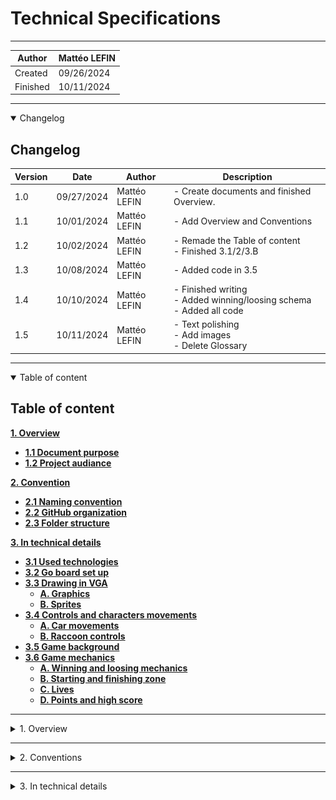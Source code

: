 # Technical Specifications
---

|Author|Mattéo LEFIN|
|-|-|
|Created|09/26/2024|
|Finished|10/11/2024|

---

<details open>

<summary>Changelog</summary>

## Changelog

|Version|Date|Author|Description|
|-------|----|---|--|
|1.0|09/27/2024|Mattéo LEFIN| - Create documents and finished Overview.|
1.1| 10/01/2024|Mattéo LEFIN| - Add Overview and Conventions |
1.2| 10/02/2024|Mattéo LEFIN| - Remade the Table of content <br> - Finished 3.1/2/3.B |
1.3| 10/08/2024|Mattéo LEFIN| - Added code in 3.5 |
1.4| 10/10/2024|Mattéo LEFIN| - Finished writing <br> - Added winning/loosing schema <br> - Added all code|
1.5 | 10/11/2024|Mattéo LEFIN| - Text polishing <br> - Add images <br> - Delete Glossary |

</details>



---

<details open>

<summary>Table of content</summary>

## Table of content

[**1. Overview**](#1-overview)
 - [**1.1 Document purpose**](#1-document-purpose)
 - [**1.2 Project audiance**](#12-project-audiance)
 
[**2. Convention**](#2-conventions)
 - [**2.1 Naming convention**](#21-naming-conventions)
 - [**2.2 GitHub organization**](#22-github-organization)
 - [**2.3 Folder structure**](#23-folder-structure)

[**3. In technical details**](#3-in-technical-details)
 - [**3.1 Used technologies**](#31-used-technologies)
 - [**3.2 Go board set up**](#32-go-board-set-up)
 - [**3.3 Drawing in VGA**](#33-drawing-in-vga)
   - [**A. Graphics**](#a-graphics)
   - [**B. Sprites**](#b-sprites)
 - [**3.4 Controls and characters movements**](#34-controls-and-movements)
   - [**A. Car movements**](#a-car-movements)
   - [**B. Raccoon controls**](#b-raccoon-controls)
 - [**3.5 Game background**](#35-game-background)
 - [**3.6 Game mechanics**](#36-game-mechanics)
   - [**A. Winning and loosing mechanics**](#a-winning-and-loosing-mechanics)
   - [**B. Starting and finishing zone**](#b-starting-and-finishing-zone)
   - [**C. Lives**](#c-lives)
   - [**D. Points and high score**](#d-points-and-high-score)

</details>

---

<details>

<summary>1. Overview</summary>

## 1. Overview

### 1. Document purpose

The purpose of this document is to provide clear and detailed information on the functionalities and structure of the project, enabling software engineers to understand the project requirements and the steps necessary to proceed.


### 1.2 Project audiance

Our project primarily targets nostalgic individuals and retro gaming enthusiasts, aiming to evoke the classic sensations of the past. With new designs, it will revive the old game, offering a new look.


</details>


---

<details>

<summary>2. Conventions</summary>

## 2. Conventions

### 2.1 Naming conventions

All details about our naming conventions and coding rules can be found in the [naming convention and rules document.](/documents/technical/naming_conventions_and_rules.md)

### 2.2 GitHub organization

- Each pull request must include labels, the associated project, the designated milestone, and at least two reviewers.
- Each issue must include labels, the associated project, the designated milestone, and an assigned team member.
- The working version should be merged into the `main` branch.
- Direct pushes to the main branch are not permitted.
- Team members must submit a pull request to merge their changes into the `main` branch.
- Only tested, functional code that has passed Quality Assurance (QA) should be pushed.

### 2.3 Folder Structure

A well-organized folder structure is essential for ensuring clear understanding of all file locations. 

Below is our file structure plan :

```
2024-2025-project-1-fpga-team-2
  ├── document/
  │     ├── functional/
  │     │   ├── functional_specification.md
  │     ├── management/
  │     ├── technical/
  │     │   ├── technical_specification.md  
  │     │   ├── naming_conventions_and_rules.md
  │     ├── images/
  │     │   ├── functional_specification/
  │     │   │   ├── (any images related to functional  documents)
  │     │   ├── management/
  │     │   │   ├── (any images related to management documents)
  │     │   ├── technical_specification/
  │     │   │   ├── (any images related to technical documents)
  ├── src/
  │   ├── (all the files related to code are here)
  ├── README.md

```

</details>

---

<details>

<summary>3. In technical details</summary>

## 3. In technical details

### 3.1 Used Technologies

#### A. Used computers

For this project, we used for development :
- LENOVO ThinkPad 21JKCTO1WW - Core i7 - 16 Go RAM - 512 SSD
- LENOVO ThinkBook 21DH - Core i7 - 16Go RAM - 512 Go SSD
- LENOVO ThinkBook 20SL - Core i7 - 16Go RAM - 512 Go SSD
- Four Macbook Air M3 2024 - 16 Go RAM - 512 SSD

- A screen compatible with VGA system.

#### B. The board

For this project, we will be using a Go Board provided by [Russel Merrick](https://www.linkedin.com/in/russell-merrick-6058b34/).

![Go_board_image](/documents/images/technical/goboard.jpg)

On this board, we need to use :

- The four switches for the frog movement.
- The VGA to display it on a compatible screen.
- The LED segments for the current score.

You can access the Go Board plans by [Clicking here](https://nandland.com/wp-content/uploads/2022/06/Go_Board_V1.pdf).

#### C. Debuging system

For debugging, we are using [EDAplayground](https://edaplayground.com)

### 3.2 Go Board set up

The Go Board needs some setup to be used properly by using the [ Go_Board documentation](https://nandland.com/go-board-tutorials/) provided directly on Nandland's website.

### 3.3 Drawing in VGA

#### A. Graphics

First, you will need a VGA cable, which should be connected to the board and to a compatible screen.

To display anything on the VGA screen, we display pixels in segments, which means the screen is refreshed by quickly changing the color of each pixel horizontally, progressing row by row until it reaches the bottom-right corner.

As shown in the diagram below, the screen is divided into rows and columns, represented by the V_Sync_Pulse and H_Sync_Pulse, which alternate between 1 and 0 depending on their current state.

Once the program finishes drawing a row, the V_Sync_Pulse will change state to 1, moving the process to the next row. This continues until the final row is drawn, at which point the H_Sync_Pulse will also switch to 1.

![VGA screen schema](/documents/images/technical/vga_screen_schema.png)

The image in pixels is considered complete when both the V_sync_Pulse and H_sync_Pulse reach a state of 1, indicating that the entire image has been drawn. At this point, the process will begin again for the next image. This happens so quickly that the row-by-row rendering is imperceptible to the human eye, and we only see the fully rendered image.


#### B. Sprites

We can utilize up to 16 different colors for sprites, which reduces their quality and requires us to make careful selections from the 512 available colors for our game.

Once we have selected the colors for our sprites, we simulate their appearance using [Aseprite](https://www.aseprite.org) to create our sprite designs and gain a clearer understanding of how they will look in the game.

![Aseprite Raccoon](/documents/images/technical/raccoon.png)

*Making off of the raccoon sprite on Asersprite*

Once completed, we will create the raccoon sprite as a bitmap in `raccoon_paddle_ctrl.v`

![Raccoon bit map](/documents/images/technical/raccoon_bit_map.png)

*The `raccoon_paddle_ctrl.v` file, the raccoon bitmap is limited to only two colors due to memory constraints: black is represented by 0, and grey is represented by 1."* 


### 3.4 Controls and movements


#### A. Car movements

Different cars should move horizontally across the road, either from left to right or from right to left, depending on their designated lane.

To achieve this, we first determine whether the car starts from the right or the left by assigning a value of 0 (for left) or -1 (for right).

Next, we specify the direction in which the car will move, using the same system: 0 indicates movement to the right, while 1 indicates movement to the left.

```Verilog

module car_Ctrl 
  #(parameter c_GAME_WIDTH=640, // Game's horizontal resolution
    parameter c_GAME_HEIGHT=480, // Game's vertical resolution
    parameter c_initial_position = 0, // Initial position of the car(0 for the left, c_GAME_WIDTH - 1 for the right)
    parameter c_direction = 0,   // Movement direction(0 = right, 1 = left)
    parameter c_car_SPEED = 1650000,  // Car's speed
    parameter c_CAR_WIDTH = 32,  // Configured car width
    parameter c_CAR_HEIGHT = 32) // Configured car height

```

*Parameters for the car control in `car_crtl.v`*

Next, we need to determine and record the position of the car.

```Verilog
(
    input            i_Clk,
    input            i_Game_Active,
    input [9:0]      i_Col_Count_Div, // Columns counter (10 bits)
    input [9:0]      i_Row_Count_Div, // Lines counter (10 bits)
    input [9:0]      i_car_Y,         //  Vertical  position(Y) of the car
    output reg       o_Draw_car,      // Indicator to draw the car
    output reg [9:0] o_car_X = 0,     // Horizontal position (X) of the car
    output reg [9:0] o_car_Y = 0      // Vertical  position(Y) of the car
  );

```

*Initialization of the position in `car_crtl.v`*

Finally, to enable the car to move, we must update its position based on the direction in which it is heading.

```Verilog
        // Car's movement
        if (c_direction == 0)  // If the direction is equal to 0, The car moves to the right
        begin
          if (o_car_X == c_GAME_WIDTH - 1)
            o_car_X <= 0; 
          else
            o_car_X <= o_car_X + 1; 
        end
        else  // If the direction is equal to 0, The car moves to the right
        begin
          if (o_car_X == 0)
            o_car_X <= c_GAME_WIDTH - 1; 
          else
            o_car_X <= o_car_X - 1; 
```
*movement of the car in `car_crtl.v`*

#### B. Raccoon controls

To control the main character, the raccoon, we will utilize the four buttons to move it in the following order:

- Switch 1 : Up
- Switch 2 : Left
- Switch 3 : Down
- Switch 4 : Right

To ensure this functionality, we first need to initialize the buttons in `go_Board_Constraints.pcf`.

```Verilog
## Push-Button Switches
set_io i_Switch_1 53 // it initialize as an input the switch by 
set_io i_Switch_2 51 // using  set_io <input/output name> <pin number>
set_io i_Switch_3 54 // 'set_io' means 'set_InputOutput'
set_io i_Switch_4 52
```
*Code section in go_Boards_Constraints.pcf where switches are initialized*

The code for the raccoon movement is similar to that of the cars; however, it also includes inputs to control the raccoon's movements.

```Verilog
(input            i_Clk,
   input [9:0]      i_Col_Count_Div, // Columns counter (10 bits)
   input [9:0]      i_Row_Count_Div, // Lignes counter (10 bits)
   input            i_Paddle_Up, // Indicator to move the raccoon forward
   input            i_Paddle_Dn, // Indicator to move the raccoon backward
   input            i_Paddle_lt, // Indicator to move the raccoon to the left
   input            i_Paddle_rt, // Indicator to move the raccoon to the right
   output reg       o_Draw_Paddle, // Indicator to draw the raccoon
   output reg [9:0] o_Paddle_Y,// Vertical  position(Y) of the raccoon
   output reg [9:0] o_Paddle_X);// Horizontal position(X) of the raccoon
```
*Initialization of the position and movements indicators in `raccoon_paddle_ctrl.v`*

Now that we have initialized the positions, we can implement the movement of the raccoon.

```Verilog

if (r_Paddle_Count == c_PADDLE_SPEED) begin
      // Paddle movement logic
      if (i_Paddle_Up == 1'b1 && o_Paddle_Y > 0)
        o_Paddle_Y <= o_Paddle_Y - 1; // If we press the UP button, the raccoon goes forward
      else if (i_Paddle_Dn == 1'b1 && o_Paddle_Y < c_GAME_HEIGHT - c_PADDLE_HEIGHT) 
        o_Paddle_Y <= o_Paddle_Y + 1;// If we press the Down button, the raccoon goes backward
      else if (i_Paddle_lt == 1'b1 && o_Paddle_X > 0)
        o_Paddle_X <= o_Paddle_X - 1;// If we press the UP button, the raccoon goes to the left
      else if (i_Paddle_rt == 1'b1 && o_Paddle_X < c_GAME_WIDTH - c_PADDLE_WIDTH) 
        o_Paddle_X <= o_Paddle_X + 1;// If we press the UP button, the raccoon goes to the right 

    end

```
*Movements and controls of the raccoon in `raccoon_paddle_ctrl.v`*


### 3.5 Game background

We are unable to obtain the background for our game in time for implementation.

### 3.6 Game mechanics

#### A. Winning and loosing mechanics

![winning/loosing schema](/documents/images/technical/winning_loosing_schema.png)
*A schema of how we can win or loose in the game*



#### B. Starting and finishing zone

The starting zone is where the raccoon will appear and start crossing the road.

The finishing zone represents the raccoon's objective, where he must enter the trash cans to earn points.

To determine if the raccoon is in the finishing zone, we first need to identify its boundaries.

```Verilog
  if (w_Paddle_Y_P1 <= 0) 
        
        begin // Victory condition
          r_SM_Main <= WIN;           // Transition to WIN state
        end
```

#### C. Lives


To enable the game to recognize how to lose lives, we first need to implement collision detection.

```Verilog

  always @(*) begin
    collision = 0;
    for (j = 0; j < c_CAR_COUNT; j = j + 1) 
    begin 
        if (r_Paddle_X_P1 < w_car_X[j] + 64 && r_Paddle_X_P1 + 32 > w_car_X[j] && // The raccoon over the car on X
        r_Paddle_Y_P1 < w_car_Y[j] + 32 && r_Paddle_Y_P1 + 32 > w_car_Y[j])
        // The raccoon over the car on Y
      begin  
        collision = 1; // Hitted by the car
        lives <= lives - 1; // Lose a life
      end
    end
  end

```

*Collision of the car and how the player loose a life if the raccoon touches it in `raccoon_game.v`.*

If we lose all of our lives, the game will completely cease to operate.


#### D. Points and high score

Points and high score will be calculated based on basic computations, determined by the actions that affect the score.

To enable the game to accurately count points, we first need to implement collision detection.

```Verilog

output [7:0]     o_Score // we set a score output (8 bit)

//...

// Modify the output score
  assign o_Score = r_Score;

//...

if (w_Paddle_Y_P1 <= 0) 
        
        begin // Victory condition
          r_Score <= r_Score + 1;     // Increment the score
          r_SM_Main <= WIN;           // Transition to WIN state
        end

//...

```

*Parts of the code that add incrementation of the score if we touch the finishing zone in `raccoon_game.v`*

Afterward, we should display the points and high scores on the board.

```Verilog

module SevenSegmentDisplay
  (input            i_Clk,
   input [7:0]      i_Score,  // 8-bit score input
   output reg [6:0] o_Segment_Units); // 7-segment display for units

  reg [3:0] r_Units;

  always @(posedge i_Clk) begin
    r_Units <= i_Score % 10; // Extract the units digit
  end

  // 7-segment decoder for units
  always @(*) begin
    case (r_Units)
      4'b0000: o_Segment_Units = 7'b1000000; // 0
      4'b0001: o_Segment_Units = 7'b1111001; // 1
      4'b0010: o_Segment_Units = 7'b0100100; // 2
      4'b0011: o_Segment_Units = 7'b0110000; // 3
      4'b0100: o_Segment_Units = 7'b0011001; // 4
      4'b0101: o_Segment_Units = 7'b0010010; // 5
      4'b0110: o_Segment_Units = 7'b0000010; // 6
      4'b0111: o_Segment_Units = 7'b1111000; // 7
      4'b1000: o_Segment_Units = 7'b0000000; // 8
      4'b1001: o_Segment_Units = 7'b0010000; // 9
      default: o_Segment_Units = 7'b1111111; // Error state
    endcase
  end

  // 7-segment decoder has to be done for tens


endmodule
```
*Units display in `Score_boarding.v`*

</details>